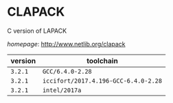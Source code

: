 # CLAPACK

C version of LAPACK

*homepage*: <http://www.netlib.org/clapack>

version | toolchain
--------|----------
``3.2.1`` | ``GCC/6.4.0-2.28``
``3.2.1`` | ``iccifort/2017.4.196-GCC-6.4.0-2.28``
``3.2.1`` | ``intel/2017a``
